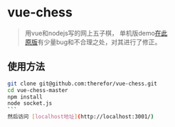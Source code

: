 # vue-chess

>用vue和nodejs写的网上五子棋， 单机版demo[在此](https://therefor.github.io/vue-chess/index.html)  
>[原版](https://github.com/ccforward/cc/tree/master/chess)有少量bug和不合理之处，对其进行了修正。

## 使用方法

``` bash
git clone git@github.com:therefor/vue-chess.git
cd vue-chess-master
npm install
node socket.js
```  
然后访问 [localhost地址](http://localhost:3001/)
